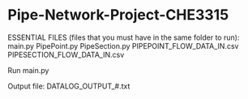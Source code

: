 # Pipe-Network-Project-CHE3315

ESSENTIAL FILES (files that you must have in the same folder to run):
main.py
PipePoint.py
PipeSection.py
PIPEPOINT_FLOW_DATA_IN.csv
PIPESECTION_FLOW_DATA_IN.csv

Run main.py

Output file: DATALOG_OUTPUT_#.txt